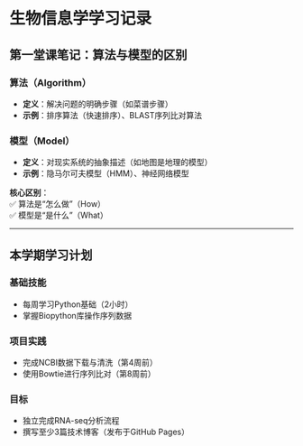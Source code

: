 # 生物信息学学习记录

## 第一堂课笔记：算法与模型的区别

### 算法（Algorithm）
- **定义**：解决问题的明确步骤（如菜谱步骤）  
- **示例**：排序算法（快速排序）、BLAST序列比对算法

### 模型（Model）  
- **定义**：对现实系统的抽象描述（如地图是地理的模型）  
- **示例**：隐马尔可夫模型（HMM）、神经网络模型  

**核心区别**：  
✅ 算法是“怎么做”（How）  
✅ 模型是“是什么”（What）

---

## 本学期学习计划

### 基础技能  
- 每周学习Python基础（2小时）  
- 掌握Biopython库操作序列数据  

### 项目实践  
- 完成NCBI数据下载与清洗（第4周前）  
- 使用Bowtie进行序列比对（第8周前）  

### 目标  
- 独立完成RNA-seq分析流程  
- 撰写至少3篇技术博客（发布于GitHub Pages）
